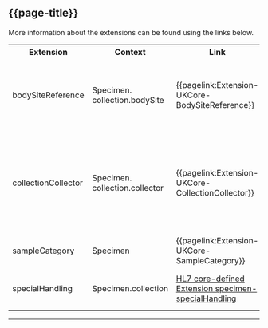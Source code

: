 ## {{page-title}}

More information about the extensions can be found using the links below.

<table class="assets">
<tr>
<th width="20%">Extension</th>
<th width="20%">Context</th>
<th width="30%">Link</th>
<th width="30%">Comment</th>
</tr>
<tr>
<td>bodySiteReference</td>
<td>Specimen.<br>collection.bodySite</td>
<td>{{pagelink:Extension-UKCore-BodySiteReference}}</td>
<td>An extension to replicate the changes within R5 allowing the data type of Specimen.collection.bodySite to act as a CodeableReference (BodyStructure).</td>
</tr>
<tr>
<td>collectionCollector</td>
<td>Specimen.<br>collection.collector</td>
<td>{{pagelink:Extension-UKCore-CollectionCollector}}</td>
<td>An extension to replicate the changes within R5 allowing the data type of Specimen.collection.collector to reference Patient and RelatedPerson. For more details, see {{pagelink:Library-Extensions-PreAdopt-82902}}.</td>
</tr>
<tr>
<td>sampleCategory</td>
<td>Specimen</td>
<td>{{pagelink:Extension-UKCore-SampleCategory}}</td>
<td>An extension to record the Category of a sample.</td>
</tr>
<tr>
<td>specialHandling</td>
<td>Specimen.collection</td>
<td><a href="https://hl7.org/fhir/R4/extension-specimen-specialhandling.html">HL7 core-defined Extension specimen-specialHandling</a>
<td>This SHOULD be included if there's is a high contamination risk reason for a sample/biopsy.</td>
</tr>
</table>

---